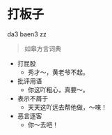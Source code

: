 # 打板子
da3 baen3 zz
> 如皋方言词典
- 打屁股
  - 秀才～，黄老爷不起。
- 批评用语
  - 你这吖粗心，真要～。
- 表示不屑于
  - 天天这吖远去帮他做，～唻！
- 恶言逐客
  - 你～去吧！
